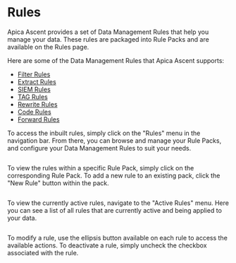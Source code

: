 # Rules

Apica Ascent provides a set of Data Management Rules that help you manage your data. These rules are packaged into Rule Packs and are available on the Rules page.

Here are some of the Data Management Rules that Apica Ascent supports:

* [Filter Rules](https://docs.logiq.ai/data-management/filter)
* [Extract Rules](https://docs.logiq.ai/data-management/extract)
* [SIEM Rules](https://docs.logiq.ai/data-management/siem-and-tag)
* [TAG Rules](https://docs.logiq.ai/data-management/siem-and-tag)
* [Rewrite Rules](https://docs.logiq.ai/data-management/rewrite)
* [Code Rules](https://docs.apica.io/data-management/code)
* [Forward Rules](https://docs.logiq.ai/data-management/forward)

To access the inbuilt rules, simply click on the "Rules" menu in the navigation bar. From there, you can browse and manage your Rule Packs, and configure your Data Management Rules to suit your needs.

<figure><img src="../../.gitbook/assets/Screen Shot 2024-06-27 at 6.11.51 PM.png" alt=""><figcaption></figcaption></figure>

To view the rules within a specific Rule Pack, simply click on the corresponding Rule Pack. To add a new rule to an existing pack, click the "New Rule" button within the pack.

<figure><img src="../../.gitbook/assets/Screen Shot 2024-06-27 at 6.17.03 PM.png" alt=""><figcaption></figcaption></figure>

To view the currently active rules, navigate to the "Active Rules" menu. Here you can see a list of all rules that are currently active and being applied to your data.

<figure><img src="../../.gitbook/assets/Screen Shot 2024-06-27 at 6.14.19 PM.png" alt=""><figcaption></figcaption></figure>

To modify a rule, use the ellipsis button available on each rule to access the available actions. To deactivate a rule, simply uncheck the checkbox associated with the rule.
